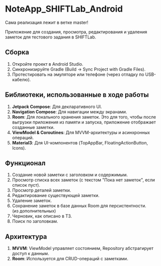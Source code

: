 # NoteApp_SHIFTLab_Android
Сама реализация лежит в ветке master!

Приложение для создания, просмотра, редактирования и удаления заметок для тестового задания в SHIFTLab.

## Сборка
1. Откройте проект в Android Studio.
2. Синхронизируйте Gradle (Build → Sync Project with Gradle Files).
3. Протестировать на эмуляторе или телефоне (через отладку по USB-кабелю).

## Библиотеки, использованные в ходе работы
1. **Jetpack Compose**: Для декларативного UI.
2. **Navigation Compose**: Для навигации между экранами.
3. **Room**: Для локального хранения заметок. Это для того, чтобы после выгрузки приложения из памяти и запуска, приложение отображает созданные заметки.
4. **ViewModel & Coroutines**: Для MVVM-архитектуры и асинхронных операций.
5. **Material3**: Для UI-компонентов (TopAppBar, FloatingActionButton, Icons).

## Функционал
1. Создание новой заметки с заголовком и содержимым.
2. Просмотр списка всех заметок (с текстом "Пока нет заметок", если список пуст).
3. Просмотр деталей заметки.
4. Редактирование существующей заметки.
5. Удаление заметок.
6. Сохранение заметок в базе данных Room для персистентности.
   <br>(из дополнительных)
8. Черновик, как описано в ТЗ.
9. Поиск по заголовкам.

## Архитектура
1. **MVVM**: ViewModel управляет состоянием, Repository абстрагирует доступ к данным.
2. **Room**: Используется для CRUD-операций с заметками.
